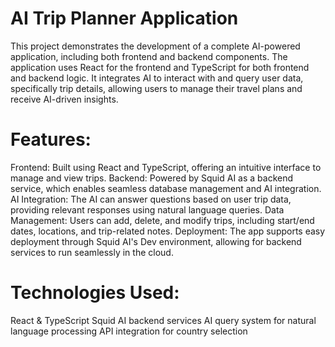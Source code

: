 # AI Trip Planner Application
This project demonstrates the development of a complete AI-powered application, including both frontend and backend components. The application uses React for the frontend and TypeScript for both frontend and backend logic. It integrates AI to interact with and query user data, specifically trip details, allowing users to manage their travel plans and receive AI-driven insights.

# Features:
Frontend: Built using React and TypeScript, offering an intuitive interface to manage and view trips.
Backend: Powered by Squid AI as a backend service, which enables seamless database management and AI integration.
AI Integration: The AI can answer questions based on user trip data, providing relevant responses using natural language queries.
Data Management: Users can add, delete, and modify trips, including start/end dates, locations, and trip-related notes.
Deployment: The app supports easy deployment through Squid AI's Dev environment, allowing for backend services to run seamlessly in the cloud.

# Technologies Used:
React & TypeScript
Squid AI backend services
AI query system for natural language processing
API integration for country selection
